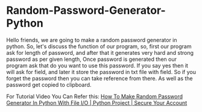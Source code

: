 # Random-Password-Generator-Python
Hello friends, we are going to make a random password generator in python. So, let's discuss the function of our program, so, first our program ask for length of password, and after that it generates very hard and strong password as per given length, Once password is generated then our program ask that do you want to use this password. If you say yes then it will ask for field, and later it store the password in txt file with field. So if you forget the password then you can take reference from there. As well as the password get copied to clipboard.


For Tutorial Video You Can Refer this:
[How To Make Random Password Generator In Python With File I/O | Python Project | Secure Your Account](https://youtu.be/YY-1hGSwH60)
